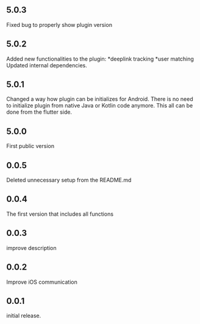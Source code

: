 ## 5.0.3
Fixed bug to properly show plugin version

## 5.0.2
Added new functionalities to the plugin: 
*deeplink tracking
*user matching
Updated internal dependencies.

## 5.0.1
Changed a way how plugin can be initializes for Android. There is no need to initialize plugin from native Java or Kotlin code anymore.  This all can be done from the flutter side.
## 5.0.0
First public version
## 0.0.5
Deleted unnecessary setup from the README.md
## 0.0.4
The first version that includes all functions
## 0.0.3
improve description
## 0.0.2
Improve iOS communication
## 0.0.1
initial release.
